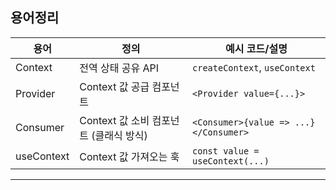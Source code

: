 ## 용어정리

| 용어       | 정의                                   | 예시 코드/설명                        |
| ---------- | -------------------------------------- | ------------------------------------- |
| Context    | 전역 상태 공유 API                     | `createContext`, `useContext`         |
| Provider   | Context 값 공급 컴포넌트               | `<Provider value={...}>`              |
| Consumer   | Context 값 소비 컴포넌트 (클래식 방식) | `<Consumer>{value => ...}</Consumer>` |
| useContext | Context 값 가져오는 훅                 | `const value = useContext(...)`       |

---

<!--
## 🔹 추가 팁

-   각 용어마다 **정의 → 예시 → 비슷한 개념 → 주의사항** 순서로 적으면 보기 좋아.
-   필요하면 **출처나 참고 링크**도 추가 가능.
-   **카테고리별 정리**도 추천:
    -   리액트 관련
    -   상태관리 관련
    -   스타일링 관련
    -   기타 자주 보는 용어

---
 -->

